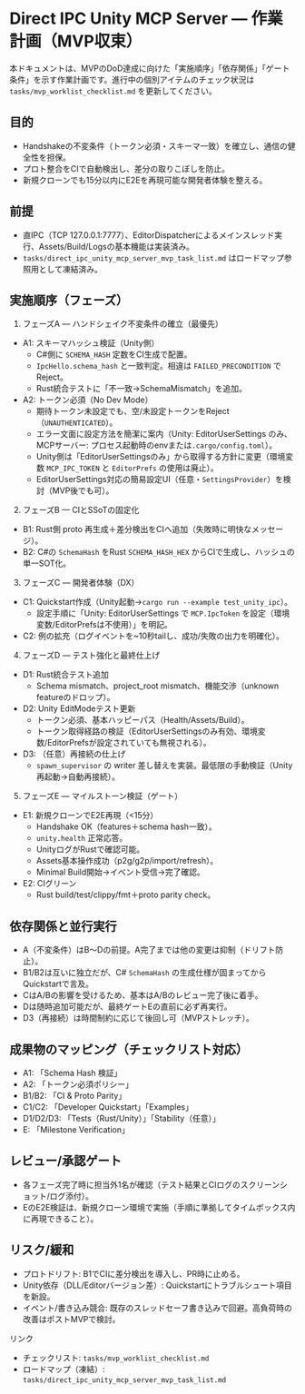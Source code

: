 # Direct IPC Unity MCP Server — 作業計画（MVP収束）

本ドキュメントは、MVPのDoD達成に向けた「実施順序」「依存関係」「ゲート条件」を示す作業計画です。進行中の個別アイテムのチェック状況は `tasks/mvp_worklist_checklist.md` を更新してください。

## 目的
- Handshakeの不変条件（トークン必須・スキーマ一致）を確立し、通信の健全性を担保。
- プロト整合をCIで自動検出し、差分の取りこぼしを防止。
- 新規クローンでも15分以内にE2Eを再現可能な開発者体験を整える。

## 前提
- 直IPC（TCP 127.0.0.1:7777）、EditorDispatcherによるメインスレッド実行、Assets/Build/Logsの基本機能は実装済み。
- `tasks/direct_ipc_unity_mcp_server_mvp_task_list.md` はロードマップ参照用として凍結済み。

## 実施順序（フェーズ）
1) フェーズA — ハンドシェイク不変条件の確立（最優先）
- A1: スキーマハッシュ検証（Unity側）
  - C#側に `SCHEMA_HASH` 定数をCI生成で配置。
  - `IpcHello.schema_hash` と一致判定。相違は `FAILED_PRECONDITION` でReject。
  - Rust統合テストに「不一致→SchemaMismatch」を追加。
- A2: トークン必須（No Dev Mode）
  - 期待トークン未設定でも、空/未設定トークンをReject（`UNAUTHENTICATED`）。
  - エラー文面に設定方法を簡潔に案内（Unity: EditorUserSettings のみ、MCPサーバー: プロセス起動時のenvまたは`.cargo/config.toml`）。
  - Unity側は「EditorUserSettingsのみ」から取得する方針に変更（環境変数 `MCP_IPC_TOKEN` と `EditorPrefs` の使用は廃止）。
  - EditorUserSettings対応の簡易設定UI（任意・`SettingsProvider`）を検討（MVP後でも可）。

2) フェーズB — CIとSSoTの固定化
- B1: Rust側 proto 再生成＋差分検出をCIへ追加（失敗時に明快なメッセージ）。
- B2: C#の `SchemaHash` をRust `SCHEMA_HASH_HEX` からCIで生成し、ハッシュの単一SOT化。

3) フェーズC — 開発者体験（DX）
- C1: Quickstart作成（Unity起動→`cargo run --example test_unity_ipc`）。
  - 設定手順に「Unity: EditorUserSettings で `MCP.IpcToken` を設定（環境変数/EditorPrefsは不使用）」を明記。
- C2: 例の拡充（ログイベントを~10秒tailし、成功/失敗の出力を明確化）。

4) フェーズD — テスト強化と最終仕上げ
- D1: Rust統合テスト追加
  - Schema mismatch、project_root mismatch、機能交渉（unknown featureのドロップ）。
- D2: Unity EditModeテスト更新
  - トークン必須、基本ハッピーパス（Health/Assets/Build）。
  - トークン取得経路の検証（EditorUserSettingsのみ有効、環境変数/EditorPrefsが設定されていても無視される）。
- D3: （任意）再接続の仕上げ
  - `spawn_supervisor` の writer 差し替えを実装。最低限の手動検証（Unity再起動→自動再接続）。

5) フェーズE — マイルストーン検証（ゲート）
- E1: 新規クローンでE2E再現（<15分）
  - Handshake OK（features＋schema hash一致）。
  - `unity.health` 正常応答。
  - UnityログがRustで確認可能。
  - Assets基本操作成功（p2g/g2p/import/refresh）。
  - Minimal Build開始→イベント受信→完了確認。
- E2: CIグリーン
  - Rust build/test/clippy/fmt＋proto parity check。

## 依存関係と並行実行
- A（不変条件）はB～Dの前提。A完了までは他の変更は抑制（ドリフト防止）。
- B1/B2は互いに独立だが、C# `SchemaHash` の生成仕様が固まってからQuickstartで言及。
- CはA/Bの影響を受けるため、基本はA/Bのレビュー完了後に着手。
- Dは随時追加可能だが、最終ゲートEの直前に必ず再実行。
- D3（再接続）は時間制約に応じて後回し可（MVPストレッチ）。

## 成果物のマッピング（チェックリスト対応）
- A1: 「Schema Hash 検証」
- A2: 「トークン必須ポリシー」
- B1/B2: 「CI & Proto Parity」
- C1/C2: 「Developer Quickstart」「Examples」
- D1/D2/D3: 「Tests（Rust/Unity）」「Stability（任意）」
- E: 「Milestone Verification」

## レビュー/承認ゲート
- 各フェーズ完了時に担当外1名が確認（テスト結果とCIログのスクリーンショット/ログ添付）。
- EのE2E検証は、新規クローン環境で実施（手順に準拠してタイムボックス内に再現できること）。

## リスク/緩和
- プロトドリフト: B1でCIに差分検出を導入し、PR時に止める。
- Unity依存（DLL/Editorバージョン差）: Quickstartにトラブルシュート項目を新設。
- イベント/書き込み競合: 既存のスレッドセーフ書き込みで回避。高負荷時の改善はポストMVPで検討。

リンク
- チェックリスト: `tasks/mvp_worklist_checklist.md`
- ロードマップ（凍結）: `tasks/direct_ipc_unity_mcp_server_mvp_task_list.md`
